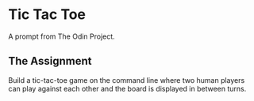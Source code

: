 # Tic Tac Toe

A prompt from The Odin Project.

## The Assignment

Build a tic-tac-toe game on the command line where two human players can play against each other 
and the board is displayed in between turns.